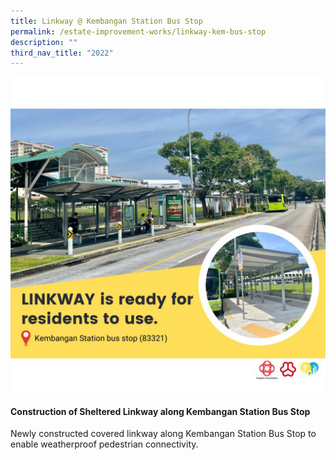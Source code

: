 ```yaml
---
title: Linkway @ Kembangan Station Bus Stop
permalink: /estate-improvement-works/linkway-kem-bus-stop
description: ""
third_nav_title: "2022"
---
```


<p><img src="/images/Estate Improvements/KCC Station Linkway.jpg" alt="@ SeniorCitizens" alt=""></p>

#### Construction of Sheltered Linkway along Kembangan Station Bus Stop  ####

Newly constructed covered linkway along Kembangan Station Bus Stop to enable weatherproof pedestrian connectivity.